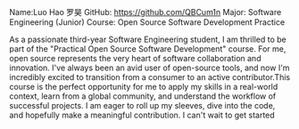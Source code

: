 Name:Luo Hao 罗昊
GitHub: https://github.com/QBCum1n
Major: Software Engineering (Junior)
Course: Open Source Software Development Practice

As a passionate third-year Software Engineering student, I am thrilled to be part of the "Practical Open Source Software Development" course. For me, open source represents the very heart of software collaboration and innovation. I've always been an avid user of open-source tools, and now I'm incredibly excited to transition from a consumer to an active contributor.This course is the perfect opportunity for me to apply my skills in a real-world context, learn from a global community, and understand the workflow of successful projects. I am eager to roll up my sleeves, dive into the code, and hopefully make a meaningful contribution. I can't wait to get started

